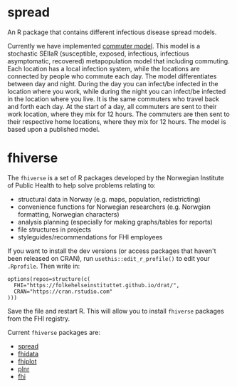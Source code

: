 # spread

An R package that contains different infectious disease spread models.

Currently we have implemented [commuter model](https://folkehelseinstituttet.github.io/spread/articles/commuter_model.html). This model is a stochastic SEIIaR (susceptible, exposed, infectious, infectious asymptomatic, recovered) metapopulation model that including commuting. Each location has a local infection system, while the locations are connected by people who commute each day. The model differentiates between day and night. During the day you can infect/be infected in the location where you work, while during the night you can infect/be infected in the location where you live. It is the same commuters who travel back and forth each day. At the start of a day, all commuters are sent to their work location, where they mix for 12 hours. The commuters are then sent to their respective home locations, where they mix for 12 hours. The model is based upon a published model.

# fhiverse

The `fhiverse` is a set of R packages developed by the Norwegian Institute of Public Health to help solve problems relating to:

- structural data in Norway (e.g. maps, population, redistricting)
- convenience functions for Norwegian researchers (e.g. Norwgian formatting, Norwegian characters)
- analysis planning (especially for making graphs/tables for reports)
- file structures in projects
- styleguides/recommendations for FHI employees

If you want to install the dev versions (or access packages that haven't been released on CRAN), run `usethis::edit_r_profile()` to edit your `.Rprofile`. Then write in:

```
options(repos=structure(c(
  FHI="https://folkehelseinstituttet.github.io/drat/",
  CRAN="https://cran.rstudio.com"
)))
```

Save the file and restart R. This will allow you to install `fhiverse` packages from the FHI registry.

Current `fhiverse` packages are:

- [spread](https://folkehelseinstituttet.github.io/spread)
- [fhidata](https://folkehelseinstituttet.github.io/fhi)
- [fhiplot](https://folkehelseinstituttet.github.io/fhi)
- [plnr](https://folkehelseinstituttet.github.io/fhi)
- [fhi](https://folkehelseinstituttet.github.io/fhi)
